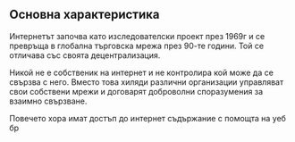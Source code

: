 
## Основна характеристика

Интернетът започва като изследователски проект през 1969г и се превръща в глобална търговска мрежа през 90-те години.  Той се отличава със своята децентрализация.

Никой не е собственик на интернет и не контролира кой може да се свързва с него. Вместо това хиляди различни организации управляват свои собствени мрежи и договарят доброволни споразумения за взаимно свързване. 

Повечето хора имат достъп до интернет съдържание с помощта на уеб бр